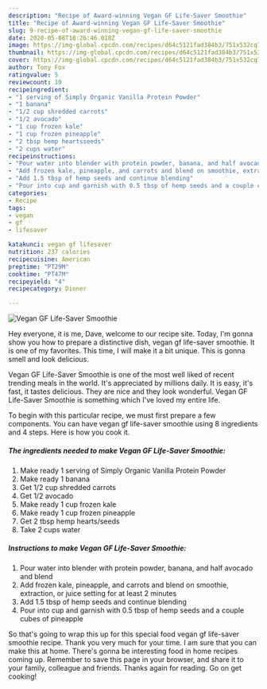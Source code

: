 ```yaml
---
description: "Recipe of Award-winning Vegan GF Life-Saver Smoothie"
title: "Recipe of Award-winning Vegan GF Life-Saver Smoothie"
slug: 9-recipe-of-award-winning-vegan-gf-life-saver-smoothie
date: 2020-05-08T18:26:46.018Z
image: https://img-global.cpcdn.com/recipes/d64c5121fad384b3/751x532cq70/vegan-gf-life-saver-smoothie-recipe-main-photo.jpg
thumbnail: https://img-global.cpcdn.com/recipes/d64c5121fad384b3/751x532cq70/vegan-gf-life-saver-smoothie-recipe-main-photo.jpg
cover: https://img-global.cpcdn.com/recipes/d64c5121fad384b3/751x532cq70/vegan-gf-life-saver-smoothie-recipe-main-photo.jpg
author: Tony Fox
ratingvalue: 5
reviewcount: 10
recipeingredient:
- "1 serving of Simply Organic Vanilla Protein Powder"
- "1 banana"
- "1/2 cup shredded carrots"
- "1/2 avocado"
- "1 cup frozen kale"
- "1 cup frozen pineapple"
- "2 tbsp hemp heartsseeds"
- "2 cups water"
recipeinstructions:
- "Pour water into blender with protein powder, banana, and half avocado and blend"
- "Add frozen kale, pineapple, and carrots and blend on smoothie, extraction, or juice setting for at least 2 minutes"
- "Add 1.5 tbsp of hemp seeds and continue blending"
- "Pour into cup and garnish with 0.5 tbsp of hemp seeds and a couple cubes of pineapple"
categories:
- Recipe
tags:
- vegan
- gf
- lifesaver

katakunci: vegan gf lifesaver 
nutrition: 237 calories
recipecuisine: American
preptime: "PT29M"
cooktime: "PT47M"
recipeyield: "4"
recipecategory: Dinner

---
```



![Vegan GF Life-Saver Smoothie](https://img-global.cpcdn.com/recipes/d64c5121fad384b3/751x532cq70/vegan-gf-life-saver-smoothie-recipe-main-photo.jpg)

Hey everyone, it is me, Dave, welcome to our recipe site. Today, I'm gonna show you how to prepare a distinctive dish, vegan gf life-saver smoothie. It is one of my favorites. This time, I will make it a bit unique. This is gonna smell and look delicious.

Vegan GF Life-Saver Smoothie is one of the most well liked of recent trending meals in the world. It's appreciated by millions daily. It is easy, it's fast, it tastes delicious. They are nice and they look wonderful. Vegan GF Life-Saver Smoothie is something which I've loved my entire life.




To begin with this particular recipe, we must first prepare a few components. You can have vegan gf life-saver smoothie using 8 ingredients and 4 steps. Here is how you cook it.

##### The ingredients needed to make Vegan GF Life-Saver Smoothie:

1. Make ready 1 serving of Simply Organic Vanilla Protein Powder
1. Make ready 1 banana
1. Get 1/2 cup shredded carrots
1. Get 1/2 avocado
1. Make ready 1 cup frozen kale
1. Make ready 1 cup frozen pineapple
1. Get 2 tbsp hemp hearts/seeds
1. Take 2 cups water




##### Instructions to make Vegan GF Life-Saver Smoothie:

1. Pour water into blender with protein powder, banana, and half avocado and blend
1. Add frozen kale, pineapple, and carrots and blend on smoothie, extraction, or juice setting for at least 2 minutes
1. Add 1.5 tbsp of hemp seeds and continue blending
1. Pour into cup and garnish with 0.5 tbsp of hemp seeds and a couple cubes of pineapple




So that's going to wrap this up for this special food vegan gf life-saver smoothie recipe. Thank you very much for your time. I am sure that you can make this at home. There's gonna be interesting food in home recipes coming up. Remember to save this page in your browser, and share it to your family, colleague and friends. Thanks again for reading. Go on get cooking!
